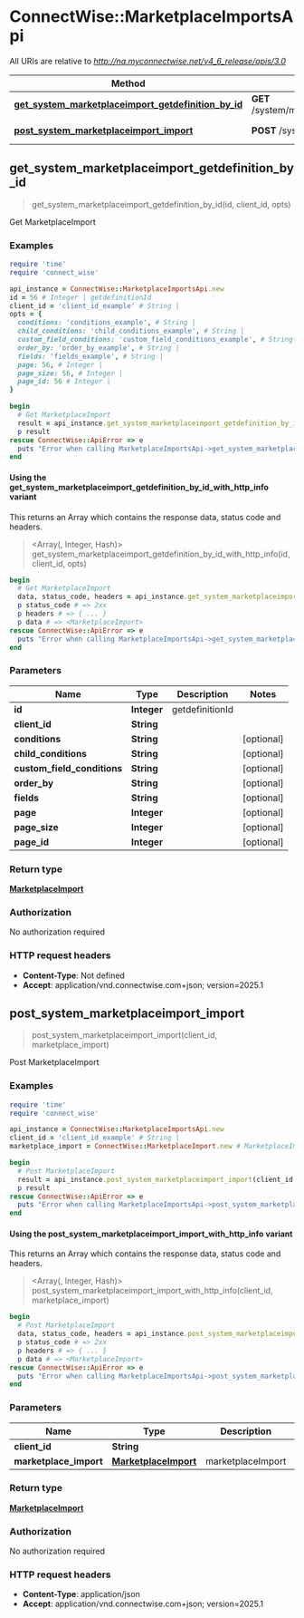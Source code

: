 # ConnectWise::MarketplaceImportsApi

All URIs are relative to *http://na.myconnectwise.net/v4_6_release/apis/3.0*

| Method | HTTP request | Description |
| ------ | ------------ | ----------- |
| [**get_system_marketplaceimport_getdefinition_by_id**](MarketplaceImportsApi.md#get_system_marketplaceimport_getdefinition_by_id) | **GET** /system/marketplaceimport/getdefinition/{id} | Get MarketplaceImport |
| [**post_system_marketplaceimport_import**](MarketplaceImportsApi.md#post_system_marketplaceimport_import) | **POST** /system/marketplaceimport/import | Post MarketplaceImport |


## get_system_marketplaceimport_getdefinition_by_id

> <MarketplaceImport> get_system_marketplaceimport_getdefinition_by_id(id, client_id, opts)

Get MarketplaceImport

### Examples

```ruby
require 'time'
require 'connect_wise'

api_instance = ConnectWise::MarketplaceImportsApi.new
id = 56 # Integer | getdefinitionId
client_id = 'client_id_example' # String | 
opts = {
  conditions: 'conditions_example', # String | 
  child_conditions: 'child_conditions_example', # String | 
  custom_field_conditions: 'custom_field_conditions_example', # String | 
  order_by: 'order_by_example', # String | 
  fields: 'fields_example', # String | 
  page: 56, # Integer | 
  page_size: 56, # Integer | 
  page_id: 56 # Integer | 
}

begin
  # Get MarketplaceImport
  result = api_instance.get_system_marketplaceimport_getdefinition_by_id(id, client_id, opts)
  p result
rescue ConnectWise::ApiError => e
  puts "Error when calling MarketplaceImportsApi->get_system_marketplaceimport_getdefinition_by_id: #{e}"
end
```

#### Using the get_system_marketplaceimport_getdefinition_by_id_with_http_info variant

This returns an Array which contains the response data, status code and headers.

> <Array(<MarketplaceImport>, Integer, Hash)> get_system_marketplaceimport_getdefinition_by_id_with_http_info(id, client_id, opts)

```ruby
begin
  # Get MarketplaceImport
  data, status_code, headers = api_instance.get_system_marketplaceimport_getdefinition_by_id_with_http_info(id, client_id, opts)
  p status_code # => 2xx
  p headers # => { ... }
  p data # => <MarketplaceImport>
rescue ConnectWise::ApiError => e
  puts "Error when calling MarketplaceImportsApi->get_system_marketplaceimport_getdefinition_by_id_with_http_info: #{e}"
end
```

### Parameters

| Name | Type | Description | Notes |
| ---- | ---- | ----------- | ----- |
| **id** | **Integer** | getdefinitionId |  |
| **client_id** | **String** |  |  |
| **conditions** | **String** |  | [optional] |
| **child_conditions** | **String** |  | [optional] |
| **custom_field_conditions** | **String** |  | [optional] |
| **order_by** | **String** |  | [optional] |
| **fields** | **String** |  | [optional] |
| **page** | **Integer** |  | [optional] |
| **page_size** | **Integer** |  | [optional] |
| **page_id** | **Integer** |  | [optional] |

### Return type

[**MarketplaceImport**](MarketplaceImport.md)

### Authorization

No authorization required

### HTTP request headers

- **Content-Type**: Not defined
- **Accept**: application/vnd.connectwise.com+json; version=2025.1


## post_system_marketplaceimport_import

> <MarketplaceImport> post_system_marketplaceimport_import(client_id, marketplace_import)

Post MarketplaceImport

### Examples

```ruby
require 'time'
require 'connect_wise'

api_instance = ConnectWise::MarketplaceImportsApi.new
client_id = 'client_id_example' # String | 
marketplace_import = ConnectWise::MarketplaceImport.new # MarketplaceImport | marketplaceImport

begin
  # Post MarketplaceImport
  result = api_instance.post_system_marketplaceimport_import(client_id, marketplace_import)
  p result
rescue ConnectWise::ApiError => e
  puts "Error when calling MarketplaceImportsApi->post_system_marketplaceimport_import: #{e}"
end
```

#### Using the post_system_marketplaceimport_import_with_http_info variant

This returns an Array which contains the response data, status code and headers.

> <Array(<MarketplaceImport>, Integer, Hash)> post_system_marketplaceimport_import_with_http_info(client_id, marketplace_import)

```ruby
begin
  # Post MarketplaceImport
  data, status_code, headers = api_instance.post_system_marketplaceimport_import_with_http_info(client_id, marketplace_import)
  p status_code # => 2xx
  p headers # => { ... }
  p data # => <MarketplaceImport>
rescue ConnectWise::ApiError => e
  puts "Error when calling MarketplaceImportsApi->post_system_marketplaceimport_import_with_http_info: #{e}"
end
```

### Parameters

| Name | Type | Description | Notes |
| ---- | ---- | ----------- | ----- |
| **client_id** | **String** |  |  |
| **marketplace_import** | [**MarketplaceImport**](MarketplaceImport.md) | marketplaceImport |  |

### Return type

[**MarketplaceImport**](MarketplaceImport.md)

### Authorization

No authorization required

### HTTP request headers

- **Content-Type**: application/json
- **Accept**: application/vnd.connectwise.com+json; version=2025.1

